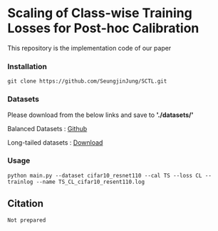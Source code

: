 # Scaling of Class-wise Training Losses for Post-hoc Calibration

This repository is the implementation code of our paper

### Installation
```
git clone https://github.com/SeungjinJung/SCTL.git
```

### Datasets

Please download from the below links and save to __'./datasets/'__

Balanced Datasets : [Github](https://github.com/markus93/NN_calibration)

Long-tailed datasets : [Download](https://drive.google.com/drive/folders/1KfDriNxfnuqnmsj_zwpK3j7y6Lav7XBL?usp=share_link)

### Usage
```
python main.py --dataset cifar10_resnet110 --cal TS --loss CL --trainlog --name TS_CL_cifar10_resent110.log
```
## Citation
```
Not prepared
```
